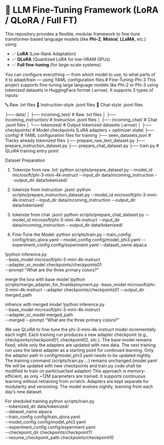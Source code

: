 # 🔧 LLM Fine-Tuning Framework (LoRA / QLoRA / Full FT)

This repository provides a flexible, modular framework to fine-tune transformer-based language models (like **Phi-2**, **Mistral**, **LLaMA**, etc.) using:
- ✅ **LoRA** (Low-Rank Adaptation)
- ✅ **QLoRA** (Quantized LoRA for low-VRAM GPUs)
- ✅ **Full fine-tuning** (for large-scale systems)

You can configure everything — from which model to use, to what parts of it to adapt/train — using YAML configuration files.# Fine-Tuning-Phi-3
This project supports fine-tuning large language models like Phi-2 or Phi-3 using tokenized datasets in HuggingFace format (.arrow). It supports 3 types of inputs:

🔤 Raw .txt files
📘 Instruction-style .jsonl files
💬 Chat-style .jsonl files

├── data/
│   ├── incoming_text/          # Raw .txt files
│   ├── incoming_instruction/   # Instruction .jsonl files
│   ├── incoming_chat/          # Chat .jsonl files
│   └── tokenized/              # Output tokenized datasets (.arrow)
│
├── checkpoints/                # Model checkpoints (LoRA adapters + optimizer state)
├── config/                     # YAML configuration files for training
├── seen_datasets.json          # Tracks already tokenized files
├── prepare_raw_text_dataset.py
├── prepare_instruction_dataset.py
├── prepare_chat_dataset.py
├── train.py                    # QLoRA training entry point



 Dataset Preparation
1.	Tokenize from raw .txt:
python scripts/prepare_dataset.py --model_id microsoft/phi-3-mini-4k-instruct --input_dir data/incoming_instruction --output_dir data/tokenized/

2.	tokenize from instruction .jsonl:
python scripts/prepare_instruction_dataset.py --model_id microsoft/phi-3-mini-4k-instruct --input_dir data/incoming_instruction --output_dir data/tokenized/

3.	tokenize from chat .jsonl:
python scripts/prepare_chat_dataset.py --model_id microsoft/phi-3-mini-4k-instruct --input_dir data/incoming_instruction --output_dir data/tokenized/
4.	Fine-Tune the Model:
python scripts/train.py --train_config config/train_qlora.yaml --model_config config/model_phi3.yaml --experiment_config config/experiment.yaml --dataset_name alpaca

!python inference.py \
  --base_model microsoft/phi-3-mini-4k-instruct \
  --adapter_or_model checkpoints/checkpoints01 \
  --prompt "What are the three primary colors?"

merge the lora with base model
!python scripts/merge_adapter_for_finaldeployment.py -base_model microsoft/phi-3-mini-4k-instruct --adapter checkpoints/checkpoints01 --output_dir merged_path

infrence with merged model
!python inference.py \
  --base_model microsoft/phi-3-mini-4k-instruct \
  --adapter_or_model merged_path \
  --merged
  --prompt "What are the three primary colors?"


We use QLoRA to fine-tune the phi-3-mini-4k-instruct model incrementally each night.
Each training run produces a new adapter checkpoint (e.g., checkpoints/checkpoint01, checkpoint02, etc.).
The base model remains fixed, while only the adapters are updated with new data.
The next training run uses the latest adapter as a starting point for continued learning.
Only the adapter path in config/model_phi3.yaml needs to be updated nightly.
The training command (scripts/train.py ...) remains unchanged.(model.yaml file will be updated with new checkpoints and train.py code shall be modified to train on particluar/last adaptor)
This approach is memory-efficient, as only ~12M parameters are trained.
It supports continuous learning without retraining from scratch.
Adapters are kept separate for modularity and versioning.
The model evolves nightly, learning from each day’s new dataset.

For sheduled training
python scripts/train.py \
  --tokenized_dir data/tokenized/ \
  --dataset_name alpaca \
  --train_config config/train_qlora.yaml \
  --model_config config/model_phi3.yaml \
  --experiment_config config/experiment.yaml \
  --checkpoint_dir checkpoints/checkpoint11 \
  --resume_checkpoint_path checkpoints/checkpoint10

